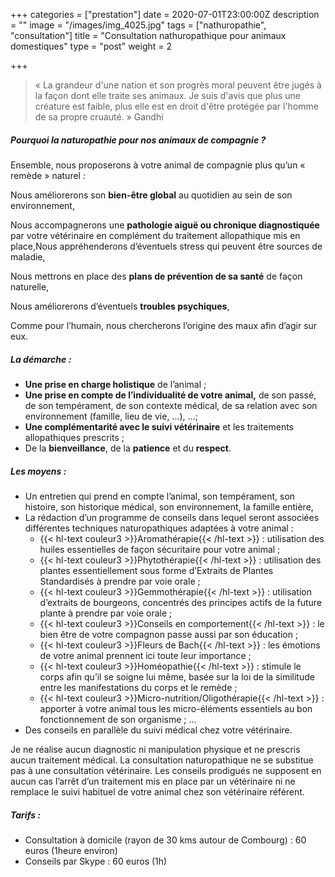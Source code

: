 +++
categories = ["prestation"]
date = 2020-07-01T23:00:00Z
description = ""
image = "/images/img_4025.jpg"
tags = ["nathuropathie", "consultation"]
title = "Consultation nathuropathique pour animaux domestiques"
type = "post"
weight = 2

+++
> « La grandeur d'une nation et son progrès moral peuvent être jugés à la façon dont elle traite ses animaux. Je suis d'avis que plus une créature est faible, plus elle est en droit d'être protégée par l'homme de sa propre cruauté. » Gandhi

##### Pourquoi la naturopathie pour nos animaux de compagnie ?

Ensemble, nous proposerons à votre animal de compagnie plus qu’un « remède » naturel :

Nous améliorerons son **bien-être global** au quotidien au sein de son environnement,

Nous accompagnerons une **pathologie aiguë ou chronique diagnostiquée** par votre vétérinaire en complément du traitement allopathique mis en place,Nous appréhenderons d’éventuels stress qui peuvent être sources de maladie,

Nous mettrons en place des **plans de prévention de sa santé** de façon naturelle,

Nous améliorerons d’éventuels **troubles psychiques**,

Comme pour l’humain, nous chercherons l’origine des maux afin d’agir sur eux.

##### La démarche :

* **Une prise en charge holistique** de l’animal ;
* **Une prise en compte de l’individualité de votre animal,** de son passé, de son tempérament, de son contexte médical, de sa relation avec son environnement (famille, lieu de vie, ...), ...;
* **Une complémentarité avec le suivi vétérinaire** et les traitements allopathiques prescrits ;
* De la **bienveillance**, de la **patience** et du **respect**.

##### Les moyens :

* Un entretien qui prend en compte l’animal, son tempérament, son histoire, son historique médical, son environnement, la famille entière,
* La rédaction d’un programme de conseils dans lequel seront associées différentes techniques naturopathiques adaptées à votre animal :
  * {{< hl-text couleur3 >}}Aromathérapie{{< /hl-text >}} : utilisation des huiles essentielles de façon sécuritaire pour votre animal ;
  * {{< hl-text couleur3 >}}Phytothérapie{{< /hl-text >}} : utilisation des plantes essentiellement sous forme d’Extraits de Plantes Standardisés à prendre par voie orale ;
  * {{< hl-text couleur3 >}}Gemmothérapie{{< /hl-text >}} : utilisation d’extraits de bourgeons, concentrés des principes actifs de la future plante à prendre par voie orale ;
  *  {{< hl-text couleur3 >}}Conseils en comportement{{< /hl-text >}} : le bien être de votre compagnon passe aussi par son éducation ;
  * {{< hl-text couleur3 >}}Fleurs de Bach{{< /hl-text >}} : les émotions de votre animal prennent ici toute leur importance ;
  * {{< hl-text couleur3 >}}Homéopathie{{< /hl-text >}} : stimule le corps afin qu’il se soigne lui même, basée sur la loi de la similitude entre les manifestations du corps et le remède ;
  * {{< hl-text couleur3 >}}Micro-nutrition/Oligothérapie{{< /hl-text >}} : apporter à votre animal tous les micro-éléments essentiels au bon fonctionnement de son organisme ; ...
* Des conseils en parallèle du suivi médical chez votre vétérinaire.

Je ne réalise aucun diagnostic ni manipulation physique et ne prescris aucun traitement médical. La consultation naturopathique ne se substitue pas à une consultation vétérinaire. Les conseils prodigués ne supposent en aucun cas l’arrêt d’un traitement mis en place par un vétérinaire ni ne remplace le suivi habituel de votre animal chez son vétérinaire référent.

##### Tarifs :

* Consultation à domicile (rayon de 30 kms autour de Combourg) : 60 euros (1heure environ)
* Conseils par Skype : 60 euros (1h)